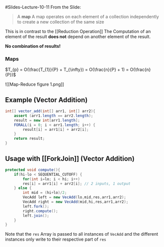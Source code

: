 #Slides-Lecture-10-11
From the Slide:
> A **map** A map operates on each element of a collection independently to create a new collection of the same size

This is in contrast to the [[Reduction Operation]]
The Computation of an element of the result **does not** depend on another element of the result.

**No combination of results!**

### Maps
$T_{p} = O(\frac{T_{1}}{P} + T_{\infty}) = O(\frac{n}{P} + 1) = O(\frac{n}{P})$

![[Map-Reduce figure 1.png]]

## Example (Vector Addition)

```java
int[] vector_add(int[] arr1, int[] arr2){
	assert (arr1.length == arr2.length);
	result = new int[arr1.length];
	FORALL(i = 0; i < arr1.length; i++) {
		result[i] = arr1[i] + arr2[i];
	}
	return result;
}
```

## Usage with [[ForkJoin]] (Vector Addition)
```java
protected void compute(){
	if(hi-lo < SEQUENTIAL_CUTOFF) {
		for(int i=lo; i < hi; i++)
		res[i] = arr1[i] + arr2[i]; // 2 inputs, 1 output
	} else {
		int mid = (hi+lo)/2;
		VecAdd left = new VecAdd(lo,mid,res,arr1,arr2);
		VecAdd right = new VecAdd(mid,hi,res,arr1,arr2);
		left.fork();
		right.compute();
		left.join();
	}
}
```
Note that the `res` Array is passed to all instances of `VecAdd` and the different instances only write to their respective part of `res`